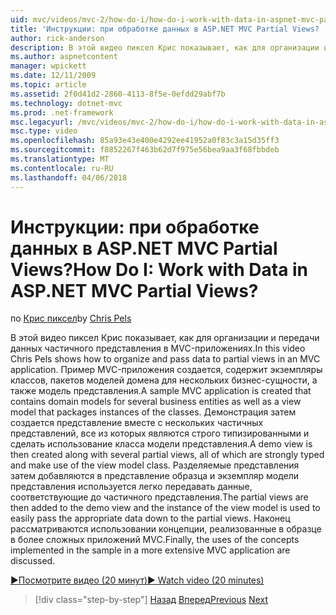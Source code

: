 ```yaml
---
uid: mvc/videos/mvc-2/how-do-i/how-do-i-work-with-data-in-aspnet-mvc-partial-views
title: 'Инструкции: при обработке данных в ASP.NET MVC Partial Views? | Документы Майкрософт'
author: rick-anderson
description: В этой видео пиксел Крис показывает, как для организации и передачи данных частичного представления в MVC-приложениях. Пример MVC-приложения создается, содержащее домена...
ms.author: aspnetcontent
manager: wpickett
ms.date: 12/11/2009
ms.topic: article
ms.assetid: 2f0d41d2-2860-4113-8f5e-0efdd29abf7b
ms.technology: dotnet-mvc
ms.prod: .net-framework
msc.legacyurl: /mvc/videos/mvc-2/how-do-i/how-do-i-work-with-data-in-aspnet-mvc-partial-views
msc.type: video
ms.openlocfilehash: 85a93e43e400e4292ee41952a0f83c3a15d35ff3
ms.sourcegitcommit: f8852267f463b62d7f975e56bea9aa3f68fbbdeb
ms.translationtype: MT
ms.contentlocale: ru-RU
ms.lasthandoff: 04/06/2018
---
```

<a name="how-do-i-work-with-data-in-aspnet-mvc-partial-views"></a><span data-ttu-id="8599e-105">Инструкции: при обработке данных в ASP.NET MVC Partial Views?</span><span class="sxs-lookup"><span data-stu-id="8599e-105">How Do I: Work with Data in ASP.NET MVC Partial Views?</span></span>
====================
<span data-ttu-id="8599e-106">по [Крис пиксел](https://twitter.com/chrispels)</span><span class="sxs-lookup"><span data-stu-id="8599e-106">by [Chris Pels](https://twitter.com/chrispels)</span></span>

<span data-ttu-id="8599e-107">В этой видео пиксел Крис показывает, как для организации и передачи данных частичного представления в MVC-приложениях.</span><span class="sxs-lookup"><span data-stu-id="8599e-107">In this video Chris Pels shows how to organize and pass data to partial views in an MVC application.</span></span> <span data-ttu-id="8599e-108">Пример MVC-приложения создается, содержит экземпляры классов, пакетов моделей домена для нескольких бизнес-сущности, а также модель представления.</span><span class="sxs-lookup"><span data-stu-id="8599e-108">A sample MVC application is created that contains domain models for several business entities as well as a view model that packages instances of the classes.</span></span> <span data-ttu-id="8599e-109">Демонстрация затем создается представление вместе с нескольких частичных представлений, все из которых являются строго типизированными и сделать использование класса модели представления.</span><span class="sxs-lookup"><span data-stu-id="8599e-109">A demo view is then created along with several partial views, all of which are strongly typed and make use of the view model class.</span></span> <span data-ttu-id="8599e-110">Разделяемые представления затем добавляются в представление образца и экземпляр модели представления используется легко передавать данные, соответствующие до частичного представления.</span><span class="sxs-lookup"><span data-stu-id="8599e-110">The partial views are then added to the demo view and the instance of the view model is used to easily pass the appropriate data down to the partial views.</span></span> <span data-ttu-id="8599e-111">Наконец рассматриваются использовании концепции, реализованные в образце в более сложных приложений MVC.</span><span class="sxs-lookup"><span data-stu-id="8599e-111">Finally, the uses of the concepts implemented in the sample in a more extensive MVC application are discussed.</span></span>

[<span data-ttu-id="8599e-112">&#9654;Посмотрите видео (20 минут)</span><span class="sxs-lookup"><span data-stu-id="8599e-112">&#9654; Watch video (20 minutes)</span></span>](https://channel9.msdn.com/Blogs/ASP-NET-Site-Videos/how-do-i-work-with-data-in-aspnet-mvc-partial-views)

> [!div class="step-by-step"]
> <span data-ttu-id="8599e-113">[Назад](how-do-i-return-json-formatted-data-for-an-ajax-call-in-an-aspnet-mvc-web-application.md)
> [Вперед](how-do-i-implement-view-models-to-manage-data-for-aspnet-mvc-views.md)</span><span class="sxs-lookup"><span data-stu-id="8599e-113">[Previous](how-do-i-return-json-formatted-data-for-an-ajax-call-in-an-aspnet-mvc-web-application.md)
[Next](how-do-i-implement-view-models-to-manage-data-for-aspnet-mvc-views.md)</span></span>
